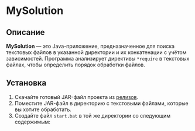 # MySolution

## Описание

**MySolution** — это Java-приложение, предназначенное для поиска текстовых файлов в указанной директории и их конкатенации с учётом зависимостей. Программа анализирует директивы `*require` в текстовых файлах, чтобы определить порядок обработки файлов.

## Установка

1. Скачайте готовый JAR-файл проекта из [релизов](https://github.com/JusteRYT/MySolution/releases).
2. Поместите JAR-файл в директорию с текстовыми файлами, которые вы хотите обработать.
3. Создайте файл `start.bat` в той же директории со следующим содержимым:
